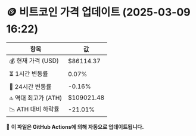# 🪙 비트코인 가격 업데이트 (2025-03-09 16:22)

| 항목                | 값 |
|--------------------|----------------|
| 💰 현재 가격 (USD) | $86114.37 |
| ⏳ 1시간 변동률    | 0.07% |
| 📆 24시간 변동률   | -0.16% |
| 🔝 역대 최고가 (ATH) | $109021.48 |
| 📉 ATH 대비 하락률 | -21.01% |

🔄 **이 파일은 GitHub Actions에 의해 자동으로 업데이트됩니다.**

